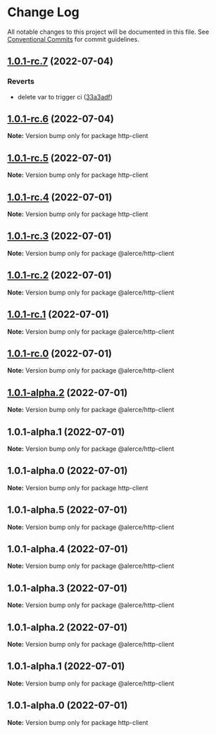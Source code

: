 # Change Log

All notable changes to this project will be documented in this file.
See [Conventional Commits](https://conventionalcommits.org) for commit guidelines.

## [1.0.1-rc.7](https://github.com/alercebroker/frontendcitos/compare/http-client@1.0.1-alpha.0...http-client@1.0.1-rc.7) (2022-07-04)


### Reverts

* delete var to trigger ci ([33a3adf](https://github.com/alercebroker/frontendcitos/commit/33a3adfd48261d4de30e4e2c07d0fcfde35f1c9b))





## [1.0.1-rc.6](/compare/http-client@1.0.1-rc.5...http-client@1.0.1-rc.6) (2022-07-04)

**Note:** Version bump only for package http-client





## [1.0.1-rc.5](/compare/http-client@1.0.1-rc.4...http-client@1.0.1-rc.5) (2022-07-01)

**Note:** Version bump only for package http-client





## [1.0.1-rc.4](/compare/http-client@1.0.1-alpha.0...http-client@1.0.1-rc.4) (2022-07-01)

**Note:** Version bump only for package http-client





## [1.0.1-rc.3](/compare/@alerce/http-client@1.0.1-rc.2...@alerce/http-client@1.0.1-rc.3) (2022-07-01)

**Note:** Version bump only for package @alerce/http-client





## [1.0.1-rc.2](/compare/@alerce/http-client@1.0.1-rc.1...@alerce/http-client@1.0.1-rc.2) (2022-07-01)

**Note:** Version bump only for package @alerce/http-client





## [1.0.1-rc.1](/compare/@alerce/http-client@1.0.1-rc.0...@alerce/http-client@1.0.1-rc.1) (2022-07-01)

**Note:** Version bump only for package @alerce/http-client





## [1.0.1-rc.0](https://github.com/dirodriguezm/http-client/compare/@alerce/http-client@1.0.1-alpha.2...@alerce/http-client@1.0.1-rc.0) (2022-07-01)

**Note:** Version bump only for package @alerce/http-client





## [1.0.1-alpha.2](https://github.com/dirodriguezm/http-client/compare/@alerce/http-client@1.0.1-alpha.1...@alerce/http-client@1.0.1-alpha.2) (2022-07-01)

**Note:** Version bump only for package @alerce/http-client





## 1.0.1-alpha.1 (2022-07-01)

**Note:** Version bump only for package @alerce/http-client





## 1.0.1-alpha.0 (2022-07-01)

**Note:** Version bump only for package http-client





## 1.0.1-alpha.5 (2022-07-01)

**Note:** Version bump only for package @alerce/http-client





## 1.0.1-alpha.4 (2022-07-01)

**Note:** Version bump only for package @alerce/http-client





## 1.0.1-alpha.3 (2022-07-01)

**Note:** Version bump only for package @alerce/http-client





## 1.0.1-alpha.2 (2022-07-01)

**Note:** Version bump only for package @alerce/http-client





## 1.0.1-alpha.1 (2022-07-01)

**Note:** Version bump only for package @alerce/http-client





## 1.0.1-alpha.0 (2022-07-01)

**Note:** Version bump only for package http-client
